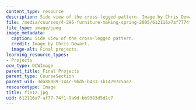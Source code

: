 ```yaml
---
content_type: resource
description: Side view of the cross-legged pattern. Image by Chris Dewart.
file: /media/courses/4-296-furniture-making-spring-2005/612116a7af7774f19a9dbb9383d5d1c7_fin12.jpg
file_type: image/jpeg
image_metadata:
  caption: Side view of the cross-legged pattern.
  credit: Image by Chris Dewart.
  image-alt: Final projects.
learning_resource_types:
- Projects
ocw_type: OCWImage
parent_title: Final Projects
parent_type: CourseSection
parent_uid: 3da88089-144c-9bd5-b433-1b14297c5ae2
resourcetype: Image
title: fin12.jpg
uid: 612116a7-af77-74f1-9a9d-bb9383d5d1c7
---
```


